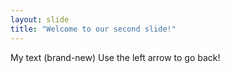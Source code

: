 ```yaml
---
layout: slide
title: "Welcome to our second slide!"
---
```

My text (brand-new)
Use the left arrow to go back!